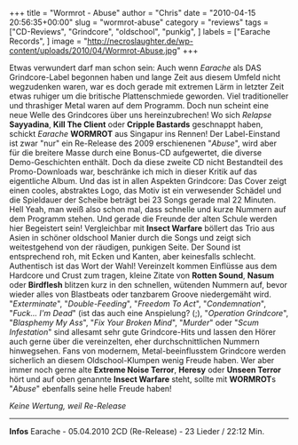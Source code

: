 +++
title = "Wormrot - Abuse"
author = "Chris"
date = "2010-04-15 20:56:35+00:00"
slug = "wormrot-abuse"
category = "reviews"
tags = ["CD-Reviews", "Grindcore", "oldschool", "punkig", ]
labels = ["Earache Records", ]
image = "http://necroslaughter.de/wp-content/uploads/2010/04/Wormrot-Abuse.jpg"
+++

Etwas verwundert darf man schon sein: Auch wenn _Earache_ als DAS Grindcore-Label begonnen haben und lange Zeit aus diesem Umfeld nicht wegzudenken waren, war es doch gerade mit extremen Lärm in letzter Zeit etwas ruhiger um die britische Plattenschmiede geworden. Viel traditioneller und thrashiger Metal waren auf dem Programm. Doch nun scheint eine neue Welle des Grindcores über uns hereinzubrechen! Wo sich _Relapse_ **Sayyadina**, **Kill The Client** oder **Cripple Bastards** geschnappt haben, schickt _Earache_ **WORMROT** aus Singapur ins Rennen! Der Label-Einstand ist zwar "nur" ein Re-Release des 2009 erschienenen "_Abuse_", wird aber für die breitere Masse durch eine Bonus-CD aufgewertet, die diverse Demo-Geschichten enthält. Doch da diese zweite CD nicht Bestandteil des Promo-Downloads war, beschränke ich mich in dieser Kritik auf das eigentliche Album.
Und das ist in allen Aspekten Grindcore: Das Cover zeigt einen cooles, abstraktes Logo, das Motiv ist ein verwesender Schädel und die Spieldauer der Scheibe beträgt bei 23 Songs gerade mal 22 Minuten. Hell Yeah, man weiß also schon mal, dass schnelle und kurze Nummern auf dem Programm stehen. Und gerade die Freunde der alten Schule werden hier Begeistert sein! Vergleichbar mit **Insect Warfare** böllert das Trio aus Asien in schöner oldschool Manier durch die Songs und zeigt sich weitestgehend von der räudigen, punkigen Seite. Der Sound ist entsprechend roh, mit Ecken und Kanten, aber keinesfalls schlecht. Authentisch ist das Wort der Wahl!
Vereinzelt kommen Einflüsse aus dem Hardcore und Crust zum tragen, kleine Zitate von **Rotten Sound**, **Nasum** oder **Birdflesh** blitzen kurz in den schnellen, wütenden Nummern auf, bevor wieder alles von Blastbeats oder tanzbarem Groove niedergemäht wird.
"_Exterminate_", "_Double-Feeding_", "_Freedom To Act_", "_Condemnation_", "_Fuck... I'm Dead_" (ist das auch eine Anspielung? (;), "_Operation Grindcore_", "_Blasphemy My Ass_", "_Fix Your Broken Mind_", "_Murder_" oder "_Scum Infestation_" sind allesamt sehr gute Grindcore-Hits und lassen den Hörer auch gerne über die vereinzelten, eher durchschnittlichen Nummern hinwegsehen. Fans von modernem, Metal-beeinflusstem Grindcore werden sicherlich an diesem Oldschool-Klumpen wenig Freude haben. Wer aber immer noch gerne alte **Extreme Noise Terror**, **Heresy** oder **Unseen Terror** hört und auf oben genannte **Insect Warfare** steht, sollte mit **WORMROT**s "_Abuse_" ebenfalls seine helle Freude haben!

_Keine Wertung, weil Re-Release_



---
**Infos**
Earache - 05.04.2010
2CD (Re-Release) - 23 Lieder / 22:12 Min.
